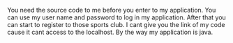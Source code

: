 You need the source code to me before you enter to my application.
You can use my user name and password to log in my application.
After that you can start to register to those sports club.
I cant give you the link of my code cause it cant access to the localhost.
By the way my application is java. 
